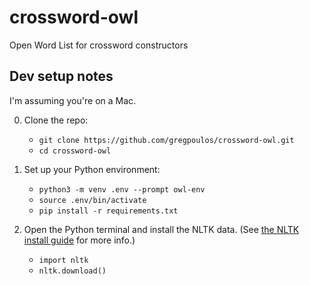 # crossword-owl
Open Word List for crossword constructors

## Dev setup notes

I'm assuming you're on a Mac.

0. Clone the repo:
   - `git clone https://github.com/gregpoulos/crossword-owl.git`
   - `cd crossword-owl`

1. Set up your Python environment:
   - `python3 -m venv .env --prompt owl-env`
   - `source .env/bin/activate`
   - `pip install -r requirements.txt`

2. Open the Python terminal and install the NLTK data. (See [the NLTK install guide](https://www.nltk.org/data.html#interactive-installer) for more info.)
    - `import nltk`
    - `nltk.download()`
